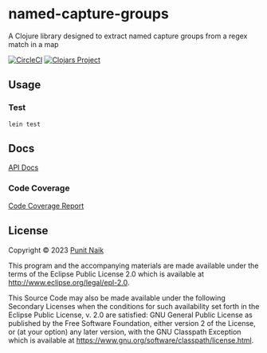 # named-capture-groups

A Clojure library designed to extract named capture groups from a regex match in a map

[![CircleCI](https://circleci.com/gh/punit-naik/named-capture-groups/tree/master.svg?style=svg)](https://circleci.com/gh/punit-naik/named-capture-groups/tree/master)
[![Clojars Project](https://img.shields.io/clojars/v/org.clojars.punit-naik/named-capture-groups.svg)](https://clojars.org/org.clojars.punit-naik/named-capture-groups)

## Usage

### Test
```
lein test
```

## Docs

[API Docs](https://punit-naik.github.io/named-capture-groups)

### Code Coverage

[Code Coverage Report](https://punit-naik.github.io/named-capture-groups/coverage)

## License

Copyright © 2023 [Punit Naik](https://github.com/punit-naik)

This program and the accompanying materials are made available under the
terms of the Eclipse Public License 2.0 which is available at
http://www.eclipse.org/legal/epl-2.0.

This Source Code may also be made available under the following Secondary
Licenses when the conditions for such availability set forth in the Eclipse
Public License, v. 2.0 are satisfied: GNU General Public License as published by
the Free Software Foundation, either version 2 of the License, or (at your
option) any later version, with the GNU Classpath Exception which is available
at https://www.gnu.org/software/classpath/license.html.
